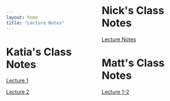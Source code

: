 ```yaml
---
layout: home
title: "Lecture Notes"
---
```


# Katia's Class Notes
<style>
body { column-count: 2 };
</style>

[Lecture 1](./LectureNotes/Lecture_1.pdf)

[Lecture 2](./LectureNotes/Lecture_2.pdf)



# Nick's Class Notes

[Lecture Notes](./LectureNotes/ES128.pdf)


# Matt's Class Notes

[Lecture 1-2](./LectureNotes/MLecture_1-2.pdf)
